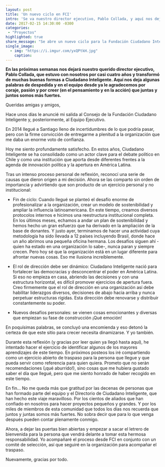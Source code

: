 ```yaml
---
layout: post
title: 'Un nuevo ciclo en FCI'
intro: 'Se va nuestro director ejecutivo, Pablo Collada, y aquí nos deja algunas palabras.' 
date: 2017-02-15 14:30:00 -0300
categories:
 - "Proyectos"
highlighted: true
share_message: "Se abre un nuevo ciclo para la Fundación Ciudadano Inteligente"
single_image:
  - img: "https://i.imgur.com/yxQPtkH.jpg"
    caption:
---
```

**En las próximas semanas nos dejará nuestro querido director ejecutivo, Pablo Collada, que estuvo con nosotros por casi cuatro años y transformó de muchas buenas formas a Ciudadano Inteligente. Aquí nos deja algunas palabras de despedida y en el equipo desde ya le agradecemos por coraje, pasión y por creer (en el pensamiento y en la acción) que juntas y juntos somos más fuertes.**



Queridas amigas y amigos, 

Hace unos días le anuncié mi salida al Consejo de la Fundación Ciudadano Inteligente y, posteriormente, al Equipo Ejecutivo. 

En 2014 llegué a Santiago lleno de incertidumbres de lo que podría pasar, pero con la firme convicción de entregarme a plenitud a la organización que me daba un enorme voto de confianza. 

Hoy me siento profundamente satisfecho. En estos años, Ciudadano Inteligente se ha consolidado como un actor clave para el debate político en Chile y como una institución que aporta desde diferentes frentes a la agenda de innovación política y la apertura en América Latina. 

Tras un intenso proceso personal de reflexión, reconocí una serie de causas que dieron origen a mi decisión. Ahora se las comparto sin orden de importancia y advirtiendo que son producto de un ejercicio personal y no institucional: 

- Fin de ciclo: Cuando llegué se planteó el desafío enorme de profesionalizar a la organización, crear un modelo de sostenibilidad y ampliar la influencia latinoamericana. En este tiempo, creamos diversos protocolos internos e hicimos una reestructura institucional completa. En los últimos meses, echamos a andar un plan de sostenibilidad y hemos hecho un gran esfuerzo que ha derivado en la ampliación de la base de donantes. Y justo ayer, terminamos de hacer una actividad cuya metodología ha sido llevada a 12 países incluyendo Brasil, donde hace un año abrimos una pequeña oficina hermana. Los desafíos siguen ahí -quien ha estado en una organización lo sabe-, nunca paran y siempre crecen. Pero hoy sé que la organización está en un lugar diferente para afrontar nuevas cosas. Eso me ilusiona increíblemente.

- El rol de dirección debe ser dinámico: Ciudadano Inteligente nació para fortalecer las democracias y desconcentrar el poder en América Latina. Si eso no empieza en casa, abriendo las decisiones y con una estructura horizontal, es difícil promover ejercicios de apertura fuera. Creo firmemente que el rol de dirección en una organización así debe habilitar liderazgos diversos, decisiones de abajo hacia arriba y nunca perpetuar estructuras rígidas. Esta dirección debe renovarse y distribuir constantemente su poder.

- Nuevos desafíos personales: se vienen cosas emocionantes y diversas que empiezan su fase de construcción ¡Qué emoción!

En poquísimas palabras, se concluyó una encomienda y eso detonó la certeza de que este sitio para crecer necesita dinamizarse. Y yo también. 

Durante esta reflexión (y gracias por leer quien ya llegó hasta aquí), he intentado hacer el ejercicio de identificar algunos de los mayores aprendizajes de este tiempo. En próximos posteos los iré compartiendo como un ejercicio abierto de traspaso para la persona que llegue y que pueda servir como referencia para quien quiera. Prometo que no serán recomendaciones (¡qué aburrido!), sino cosas que me hubiera gustado saber el día que llegué, pero que me siento honrado de haber recogido en este tiempo. 

En fin... No me queda más que gratitud por las decenas de personas que han formado parte del equipo y el Directorio de Ciudadano Inteligente, que han hecho este viaje maravilloso. Por los cientos de aliados que han confiado en nosotros para hacer proyectos pequeños y grandes. Y por los miles de miembros de esta comunidad que todos los días nos recuerda que juntos y juntas somos más fuertes. No sobra decir que para lo que venga después pueden contar plenamente conmigo. 

Ahora, a dejar las puertas bien abiertas y empezar a sacar el letrero de bienvenida para la persona que vendrá delante a tomar esta hermosa responsabilidad. Yo acompañaré el proceso desde FCI en conjunto con un comité de selección, así que seguiré en la organización para acompañar el traspaso.  

Nuevamente, gracias por todo.
